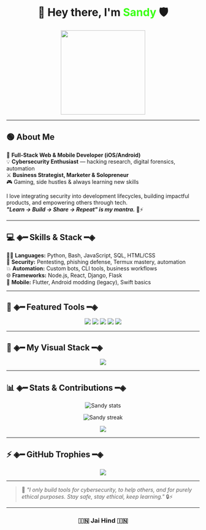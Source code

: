 <h1 align="center">👋 Hey there, I'm <span style="color:#39FF14;"><b>Sandy</b></span> 🛡️</h1>

<p align="center">
  <img src="https://media.giphy.com/media/du3J3cXyzhj75IOgvA/giphy.gif" width="220" />
</p>

---

## 🟢 About Me

🚀 **Full-Stack Web & Mobile Developer (iOS/Android)**  
💡 **Cybersecurity Enthusiast** — hacking research, digital forensics, automation  
⚔️ **Business Strategist, Marketer & Solopreneur**  
🎮 Gaming, side hustles & always learning new skills

I love integrating security into development lifecycles, building impactful products, and empowering others through tech.  
_**"Learn → Build → Share → Repeat" is my mantra.**_ 🔁⚡

---

## 💻 ◈━ Skills & Stack ━◈

🧑‍💻 **Languages:** Python, Bash, JavaScript, SQL, HTML/CSS  
🔐 **Security:** Pentesting, phishing defense, Termux mastery, automation  
💥 **Automation:** Custom bots, CLI tools, business workflows  
🌐 **Frameworks:** Node.js, React, Django, Flask  
📱 **Mobile:** Flutter, Android modding (legacy), Swift basics

---

## 🚀 ◈━ Featured Tools ━◈

<p align="center">
  <img src="https://img.shields.io/badge/🚀-Oblivion--Gate-0a0a0a?style=for-the-badge&logo=terminal&logoColor=white" />
  <img src="https://img.shields.io/badge/🛡️-IG%20Defender-0a0a0a?style=for-the-badge&logo=protonmail&logoColor=white" />
  <img src="https://img.shields.io/badge/⚔️-HackerCLI-0a0a0a?style=for-the-badge&logo=gnubash&logoColor=white" />
  <img src="https://img.shields.io/badge/🔥-CyberShield-0a0a0a?style=for-the-badge&logo=fortinet&logoColor=white" />
  <img src="https://img.shields.io/badge/💣-CyberTools-0a0a0a?style=for-the-badge&logo=tryhackme&logoColor=white" />
</p>

---

## 🎨 ◈━ My Visual Stack ━◈

<p align="center">
  <img src="https://skillicons.dev/icons?i=python,bash,linux,html,css,js,nodejs,react,flutter,django,github,git,tailwind" />
</p>

---

## 📊 ◈━ Stats & Contributions ━◈

<p align="center">
  <img src="https://github-readme-stats.vercel.app/api?username=coderwizy&show_icons=true&theme=radical" alt="Sandy stats" />
</p>

<p align="center">
  <img src="https://github-readme-streak-stats.herokuapp.com/?user=coderwizy&theme=radical" alt="Sandy streak" />
</p>

<p align="center">
  <img src="https://github-profile-summary-cards.vercel.app/api/cards/profile-details?username=coderwizy&theme=radical" />
</p>

---

## ⚡ ◈━ GitHub Trophies ━◈

<p align="center">
  <img src="https://github-profile-trophy.vercel.app/?username=coderwizy&theme=radical&no-frame=true&title=MultiLanguage,Commits,Stars,Repositories,Followers" />
</p>

---

> 💬 _"I only build tools for cybersecurity, to help others, and for purely ethical purposes. Stay safe, stay ethical, keep learning."_ 🔒⚡

---

<h3 align="center">🇮🇳 Jai Hind 🇮🇳</h3>
